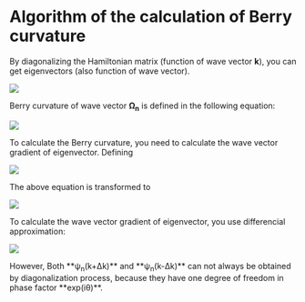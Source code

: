 # Algorithm of the calculation of Berry curvature
By diagonalizing the Hamiltonian matrix (function of wave vector **k**), you can get eigenvectors (also function of wave vector).
<p><img src="https://latex.codecogs.com/svg.latex?\fn_cm&space;\hat{H}(k)\psi_n(k)=\varepsilon_n\psi_n(k)"></p>

Berry curvature of wave vector **&Omega;<sub>n</sub>** is defined in the following equation:
<p><img src="https://latex.codecogs.com/svg.latex?\fn_cm&space;\Omega_n(k)=\text{i}\Bigl(\nabla_k\psi_n^*(k)\Bigr)\times\Bigl(\nabla_k\psi_n(k)\Bigr)"></p>

To calculate the Berry curvature, you need to calculate the wave vector gradient of eigenvector. Defining
<p><img src="https://latex.codecogs.com/svg.latex?\fn_cm&space;\chi_n(k)=\nabla_k\psi_n(k)"></p>
The above equation is transformed to
<p><img src="https://latex.codecogs.com/svg.latex?\fn_cm&space;\Omega_n(k)=\text{i}\chi_n^*(k)\times\chi_n(k)=\begin{pmatrix}-2\text{Im}(\chi_{n,y}^*(k)\chi_{n,z}(k))&space;\\&space;-2\text{Im}(\chi_{n,z}^*(k)\chi_{n,x}(k))&space;\\&space;-2\text{Im}(\chi_{n,x}^*(k)\chi_{n,y}(k))\end{pmatrix}"></p>

To calculate the wave vector gradient of eigenvector, you use differencial approximation:
<p><img src="https://latex.codecogs.com/svg.latex?\fn_cm&space;\chi_n(k)=\frac{\psi_n(k&plus;\Delta&space;k)-\psi_n(k-\Delta&space;k)}{2\Delta&space;k}&plus;\mathcal{O}(\Delta&space;k^2)"></p>
However, Both **&psi;<sub>n</sub>(k+&Delta;k)** and **&psi;<sub>n</sub>(k-&Delta;k)** can not always be obtained by diagonalization process, because they have one degree of freedom in phase factor **exp(i&theta;)**.
